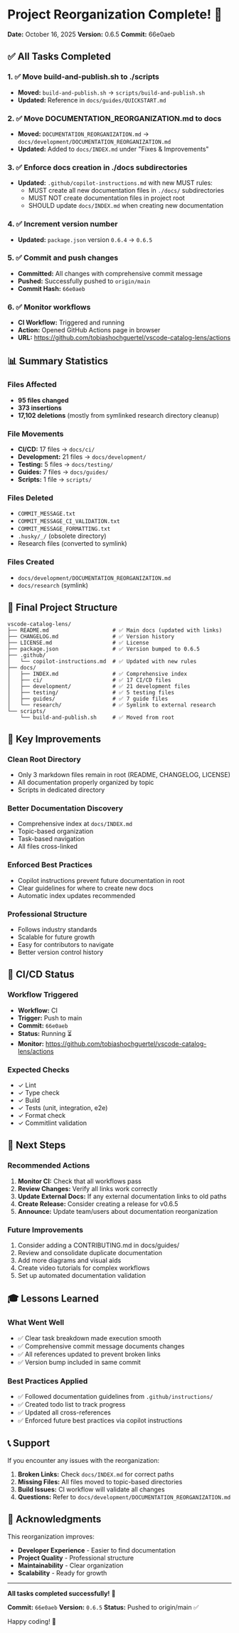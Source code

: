 # Project Reorganization Complete! 🎉

**Date:** October 16, 2025
**Version:** 0.6.5
**Commit:** 66e0aeb

## ✅ All Tasks Completed

### 1. ✅ Move build-and-publish.sh to ./scripts
- **Moved:** `build-and-publish.sh` → `scripts/build-and-publish.sh`
- **Updated:** Reference in `docs/guides/QUICKSTART.md`

### 2. ✅ Move DOCUMENTATION_REORGANIZATION.md to docs
- **Moved:** `DOCUMENTATION_REORGANIZATION.md` → `docs/development/DOCUMENTATION_REORGANIZATION.md`
- **Updated:** Added to `docs/INDEX.md` under "Fixes & Improvements"

### 3. ✅ Enforce docs creation in ./docs subdirectories
- **Updated:** `.github/copilot-instructions.md` with new MUST rules:
  - MUST create all new documentation files in `./docs/` subdirectories
  - MUST NOT create documentation files in project root
  - SHOULD update `docs/INDEX.md` when creating new documentation

### 4. ✅ Increment version number
- **Updated:** `package.json` version `0.6.4` → `0.6.5`

### 5. ✅ Commit and push changes
- **Committed:** All changes with comprehensive commit message
- **Pushed:** Successfully pushed to `origin/main`
- **Commit Hash:** `66e0aeb`

### 6. ✅ Monitor workflows
- **CI Workflow:** Triggered and running
- **Action:** Opened GitHub Actions page in browser
- **URL:** https://github.com/tobiashochguertel/vscode-catalog-lens/actions

## 📊 Summary Statistics

### Files Affected
- **95 files changed**
- **373 insertions**
- **17,102 deletions** (mostly from symlinked research directory cleanup)

### File Movements
- **CI/CD:** 17 files → `docs/ci/`
- **Development:** 21 files → `docs/development/`
- **Testing:** 5 files → `docs/testing/`
- **Guides:** 7 files → `docs/guides/`
- **Scripts:** 1 file → `scripts/`

### Files Deleted
- `COMMIT_MESSAGE.txt`
- `COMMIT_MESSAGE_CI_VALIDATION.txt`
- `COMMIT_MESSAGE_FORMATTING.txt`
- `.husky/_/` (obsolete directory)
- Research files (converted to symlink)

### Files Created
- `docs/development/DOCUMENTATION_REORGANIZATION.md`
- `docs/research` (symlink)

## 📁 Final Project Structure

```
vscode-catalog-lens/
├── README.md                    # ✅ Main docs (updated with links)
├── CHANGELOG.md                 # ✅ Version history
├── LICENSE.md                   # ✅ License
├── package.json                 # ✅ Version bumped to 0.6.5
├── .github/
│   └── copilot-instructions.md  # ✅ Updated with new rules
├── docs/
│   ├── INDEX.md                 # ✅ Comprehensive index
│   ├── ci/                      # ✅ 17 CI/CD files
│   ├── development/             # ✅ 21 development files
│   ├── testing/                 # ✅ 5 testing files
│   ├── guides/                  # ✅ 7 guide files
│   └── research/                # ✅ Symlink to external research
└── scripts/
    └── build-and-publish.sh     # ✅ Moved from root
```

## 🎯 Key Improvements

### Clean Root Directory
- Only 3 markdown files remain in root (README, CHANGELOG, LICENSE)
- All documentation properly organized by topic
- Scripts in dedicated directory

### Better Documentation Discovery
- Comprehensive index at `docs/INDEX.md`
- Topic-based organization
- Task-based navigation
- All files cross-linked

### Enforced Best Practices
- Copilot instructions prevent future documentation in root
- Clear guidelines for where to create new docs
- Automatic index updates recommended

### Professional Structure
- Follows industry standards
- Scalable for future growth
- Easy for contributors to navigate
- Better version control history

## 🚀 CI/CD Status

### Workflow Triggered
- **Workflow:** CI
- **Trigger:** Push to main
- **Commit:** `66e0aeb`
- **Status:** Running ⏳
- **Monitor:** https://github.com/tobiashochguertel/vscode-catalog-lens/actions

### Expected Checks
- ✓ Lint
- ✓ Type check
- ✓ Build
- ✓ Tests (unit, integration, e2e)
- ✓ Format check
- ✓ Commitlint validation

## 📝 Next Steps

### Recommended Actions
1. **Monitor CI:** Check that all workflows pass
2. **Review Changes:** Verify all links work correctly
3. **Update External Docs:** If any external documentation links to old paths
4. **Create Release:** Consider creating a release for v0.6.5
5. **Announce:** Update team/users about documentation reorganization

### Future Improvements
1. Consider adding a CONTRIBUTING.md in docs/guides/
2. Review and consolidate duplicate documentation
3. Add more diagrams and visual aids
4. Create video tutorials for complex workflows
5. Set up automated documentation validation

## 🎓 Lessons Learned

### What Went Well
- ✅ Clear task breakdown made execution smooth
- ✅ Comprehensive commit message documents changes
- ✅ All references updated to prevent broken links
- ✅ Version bump included in same commit

### Best Practices Applied
- ✅ Followed documentation guidelines from `.github/instructions/`
- ✅ Created todo list to track progress
- ✅ Updated all cross-references
- ✅ Enforced future best practices via copilot instructions

## 📞 Support

If you encounter any issues with the reorganization:

1. **Broken Links:** Check `docs/INDEX.md` for correct paths
2. **Missing Files:** All files moved to topic-based directories
3. **Build Issues:** CI workflow will validate all changes
4. **Questions:** Refer to `docs/development/DOCUMENTATION_REORGANIZATION.md`

## 🙏 Acknowledgments

This reorganization improves:
- **Developer Experience** - Easier to find documentation
- **Project Quality** - Professional structure
- **Maintainability** - Clear organization
- **Scalability** - Ready for growth

---

**All tasks completed successfully!** 🎉

**Commit:** `66e0aeb`
**Version:** `0.6.5`
**Status:** Pushed to origin/main ✅

Happy coding! 🚀
